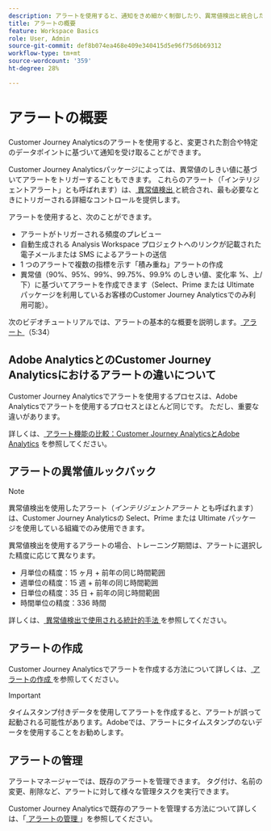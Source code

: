 ```yaml
---
description: アラートを使用すると、通知をきめ細かく制御したり、異常値検出と統合したりできます。
title: アラートの概要
feature: Workspace Basics
role: User, Admin
source-git-commit: def8b074ea468e409e340415d5e96f75d6b69312
workflow-type: tm+mt
source-wordcount: '359'
ht-degree: 28%

---
```


# アラートの概要

Customer Journey Analyticsのアラートを使用すると、変更された割合や特定のデータポイントに基づいて通知を受け取ることができます。

Customer Journey Analyticsパッケージによっては、異常値のしきい値に基づいてアラートをトリガーすることもできます。 これらのアラート（「インテリジェントアラート」とも呼ばれます）は、[ 異常値検出 ](/help/analysis-workspace/c-anomaly-detection/anomaly-detection.md) と統合され、最も必要なときにトリガーされる詳細なコントロールを提供します。

アラートを使用すると、次のことができます。

* アラートがトリガーされる頻度のプレビュー
* 自動生成される Analysis Workspace プロジェクトへのリンクが記載された電子メールまたは SMS によるアラートの送信
* 1 つのアラートで複数の指標を示す「積み重ね」アラートの作成
* 異常値（90%、95%、99%、99.75%、99.9% のしきい値、変化率 %、上/下）に基づいてアラートを作成できます（Select、Prime または Ultimate パッケージを利用しているお客様のCustomer Journey Analyticsでのみ利用可能）。

次のビデオチュートリアルでは、アラートの基本的な概要を説明します。[ アラート ](https://experienceleague.adobe.com/docs/analytics-learn/tutorials/data-science/intelligent-alerts.html?lang=ja) （5:34）

## Adobe AnalyticsとのCustomer Journey Analyticsにおけるアラートの違いについて

Customer Journey Analyticsでアラートを使用するプロセスは、Adobe Analyticsでアラートを使用するプロセスとほとんど同じです。 ただし、重要な違いがあります。

詳しくは、[ アラート機能の比較：Customer Journey AnalyticsとAdobe Analytics](/help/components/c-intelligent-alerts/alerts-feature-comparison.md) を参照してください。

## アラートの異常値ルックバック

>[!NOTE]
>
>異常値検出を使用したアラート（_インテリジェントアラート_ とも呼ばれます）は、Customer Journey Analyticsの Select、Prime または Ultimate パッケージを使用している組織でのみ使用できます。

異常値検出を使用するアラートの場合、トレーニング期間は、アラートに選択した精度に応じて異なります。

* 月単位の精度：15 ヶ月 + 前年の同じ時間範囲
* 週単位の精度：15 週 + 前年の同じ時間範囲
* 日単位の精度：35 日 + 前年の同じ時間範囲
* 時間単位の精度：336 時間

詳しくは、[ 異常値検出で使用される統計的手法 ](/help/analysis-workspace/c-anomaly-detection/statistics-anomaly-detection.md) を参照してください。

## アラートの作成

Customer Journey Analyticsでアラートを作成する方法について詳しくは、[ アラートの作成 ](/help/components/c-intelligent-alerts/alert-builder.md) を参照してください。

>[!IMPORTANT]
>
>タイムスタンプ付きデータを使用してアラートを作成すると、アラートが誤って起動される可能性があります。Adobeでは、アラートにタイムスタンプのないデータを使用することをお勧めします。

## アラートの管理

アラートマネージャーでは、既存のアラートを管理できます。 タグ付け、名前の変更、削除など、アラートに対して様々な管理タスクを実行できます。

Customer Journey Analyticsで既存のアラートを管理する方法について詳しくは、「[ アラートの管理 ](/help/components/c-intelligent-alerts/alert-manager.md)」を参照してください。

